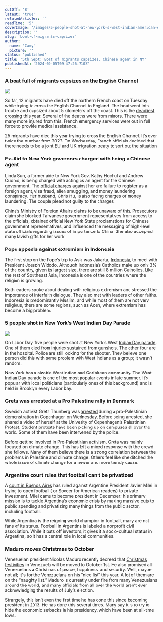 ```yaml
---
cutOff: '8'
latest: 'true'
relatedArticles: ''
readTime: '5'
coverImage: '/images/5-people-shot-at-new-york-s-west-indian-american-day-parade-a-Q4Nz.webp'
description: ''
slug: 'boat-of-migrants-capsizes'
author:
  name: 'Camy'
  picture: ''
status: 'published'
title: '5th Sept: Boat of migrants capsizes, Chinese agent in NY'
publishedAt: '2024-09-05T09:47:26.710Z'
---
```


### A boat full of migrants capsizes on the English Channel

![](/images/boat-carrying-migrants-capsizes-in-english-channel--killing-at-least-12-a-Y1OD.webp)

So far, 12 migrants have died off the northern French coast on Tuesday while trying to cross the English Channel to England. The boat went into trouble and capsized about 5 kilometers off the coast. This is the [deadliest crossing](https://www.france24.com/en/europe/20240903-boat-carrying-migrants-capsizes-in-english-channel-killing-at-least-12) this year. Several of the deaths were from minors. There were many more injured from this. French emergency services were out in full force to provide medical assistance.

25 migrants have died this year trying to cross the English Channel. It’s over twice the number from 2023. On Wednesday, French officials decided that there needs to be a joint EU and UK migration treaty to sort out the situation

### Ex-Aid to New York governors charged with being a Chinese agent

Linda Sun, a former aide to New York Gov. Kathy Hochul and Andrew Cuomo, is being charged with acting as an agent for the Chinese government. The [official charges](https://edition.cnn.com/2024/09/03/us/linda-sun-former-hochul-staff-arrest/index.htm) against her are failure to register as a foreign agent, visa fraud, alien smuggling, and money laundering conspiracy. Her husband, Chris Hu, is also facing charges of money laundering. The couple plead not guilty to the charges.

China’s Ministry of Foreign Affairs claims to be unaware of this. Prosecutors claim she blocked Taiwanese government representatives from access to the officials, obtained official New York State proclamations for Chinese government representatives, and influenced the messaging of high-level state officials regarding issues of importance to China. She also accepted many lavish gifts for her work.

### Pope appeals against extremism in Indonesia

The first stop on the Pope’s trip to Asia was Jakarta, [Indonesia](https://www.dw.com/en/indonesia-pope-francis-meets-joko-widodo-rebuts-extremism/a-70126944), to meet with President Joesph Widodo. Although Indonesia’s Catholics make up only 3% of the country, given its largest size, there are still 8 million Catholics. Like the rest of Southeast Asia, Indonesia is one of the countries where the religion is growing.

Both leaders spoke about dealing with religious extremism and stressed the importance of interfaith dialogue. They also met with leaders of other faiths. Indonesia is predominantly Muslim, and while most of them are not very religious, there are some regions, such as Aceh, where extremism has become a big problem.

### 5 people shot in New York’s West Indian Day Parade

![](/images/5-people-shot-at-new-york-s-west-indian-american-day-parade-a-A0NT.webp)

On Labor Day, five people were shot at New York’s West [Indian Day parade](https://apnews.com/article/new-york-west-indian-caribbean-parade-shooting-0161656d6254157e3654f59df8123346). One of them died from injuries sustained from gunshots. The other four are in the hospital. Police are still looking for the shooter. They believe one person did this with some problem with West Indians as a group; it wasn’t random.

New York has a sizable West Indian and Caribbean community. The West Indian Day parade is one of the most popular events in late summer. It’s popular with local politicians (particularly ones of this background) and is held in Brooklyn every Labor Day.

### Greta was arrested at a Pro Palestine rally in Denmark

Swedish activist Greta Thunberg was [arrested](https://www.politico.eu/article/greta-thunberg-arrested-pro-palestinian-campus-protest-university-copenhagen-police/) during a pro-Palestinian demonstration in Copenhagen on Wednesday. Before being arrested, she shared a video of herself at the Univesity of Copenhagen’s Palestinian Protest. Student protests have been picking up on campuses all over the world. Some of them have been intervened by the police.

Before getting involved in Pro-Palestinian activism, Greta was mainly focused on climate change. This has left a mixed response with the crowd she follows. Many of them believe there is a strong correlation between the problems in Palestine and climate change. Others feel like she ditched the whole issue of climate change for a newer and more trendy cause.

### Argentine court rules that football can’t be privatized

A [court in Buenos Aires](https://www.dw.com/en/argentina-court-blocks-milei-move-to-privatize-football/a-70122667) has ruled against Argentine President Javier Milei in trying to open football ( or Soccer for American readers) to private investment. Milei came to become president in December; his primary mission is to tackle Argentina's economic crisis by making massive cuts to public spending and privatizing many things from the public sector, including football.

While Argentina is the reigning world champion in football, many are not fans of its status. Football in Argentina is labeled a nonprofit civil association. While it puts off investors, it gives it a socio-cultural status in Argentina, so it has a central role in local communities.

### Maduro moves Christmas to October

Venezuelan president Nicolas Maduro recently decreed that [Christmas festivities](https://www.theguardian.com/world/article/2024/sep/03/venezuela-nicolas-maduro-christmas) in Venezuela will be moved to October 1st. He also promised all Venezuelans a Christmas of peace, happiness, and security. Well, maybe not all; it's for the Venezuelans on his “nice list” this year. A lot of them are on the “naughty list.” Maduro is currently under fire from many Venezuelans around the world, and many officials from all over the world aren’t even acknowledging the results of July’s election.

Strangely, this isn’t even the first time he has done this since becoming president in 2013. He has done this several times. Many say it is to try to hide the economic setbacks in his presidency, which have been at all-time lows.